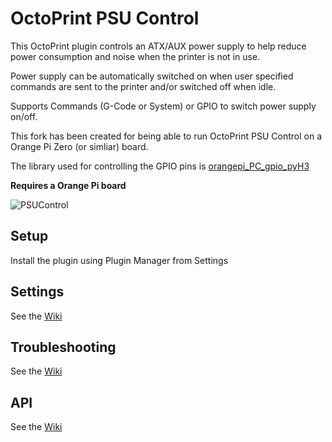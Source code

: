 # OctoPrint PSU Control
This OctoPrint plugin controls an ATX/AUX power supply to help reduce power consumption and noise when the printer is not in use.

Power supply can be automatically switched on when user specified commands are sent to the printer and/or switched off when idle.

Supports Commands (G-Code or System) or GPIO to switch power supply on/off.

This fork has been created for being able to run OctoPrint PSU Control on a Orange Pi Zero (or simliar) board.

The library used for controlling the GPIO pins is [orangepi_PC_gpio_pyH3](https://github.com/duxingkei33/orangepi_PC_gpio_pyH3)

**Requires a Orange Pi board**

![PSUControl](psucontrol_navbar_settings.png?raw=true)
 
 
## Setup

Install the plugin using Plugin Manager from Settings
 
## Settings
See the [Wiki](https://github.com/kantlivelong/OctoPrint-PSUControl/wiki/Settings)
 
## Troubleshooting
See the [Wiki](https://github.com/kantlivelong/OctoPrint-PSUControl/wiki/Troubleshooting)

## API
See the [Wiki](https://github.com/kantlivelong/OctoPrint-PSUControl/wiki/API)
